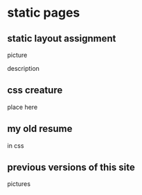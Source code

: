 

# static pages



## static layout assignment

picture

description


## css creature

place here


## my old resume

in css


## previous versions of this site

pictures


